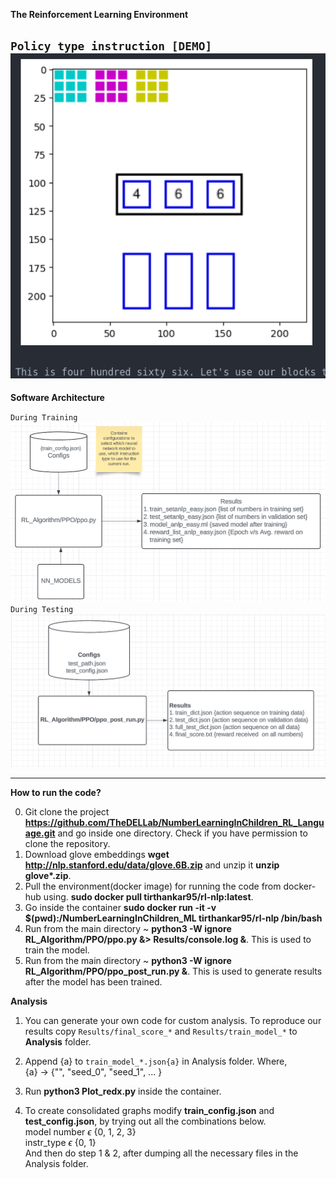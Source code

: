 **The Reinforcement Learning Environment**

`Policy type instruction [DEMO]`
![Policy Type Instruction](Readme_Images/RL_ENV.gif)
---
**Software Architecture**

`During Training`
![Software Architecture during training](Readme_Images/SA_train.png)
`During Testing`
![Software Architecture during testing](Readme_Images/SA_test.png)

---
**How to run the code?**

0. Git clone the project **https://github.com/TheDELLab/NumberLearningInChildren_RL_Language.git** and go inside one directory. Check if you have permission to clone the repository. 
1. Download glove embeddings **wget http://nlp.stanford.edu/data/glove.6B.zip** and unzip it **unzip glove\*.zip**.
2. Pull the environment(docker image) for running the code from docker-hub using. 
   **sudo docker pull tirthankar95/rl-nlp:latest**.
3. Go inside the container **sudo docker run -it -v $(pwd):/NumberLearningInChildren_ML tirthankar95/rl-nlp /bin/bash**
4. Run from the main directory ~ **python3 -W ignore RL_Algorithm/PPO/ppo.py &> Results/console.log &**. This is used to train the model.
5. Run from the main directory ~ **python3 -W ignore RL_Algorithm/PPO/ppo_post_run.py &**. This is used to generate results after the model has been trained.

**Analysis**
1. You can generate your own code for custom analysis. To reproduce our results copy `Results/final_score_*` and `Results/train_model_*` to **Analysis** folder. 
2. Append {a} to `train_model_*.json{a}` in Analysis folder.
   Where, <br />
   {a} -> {"", "seed_0", "seed_1", ... } <br />
   <!--{x} -> no of digits: {1, 2, 3} <br />
   {y} -> model number: {0, 1, 2, 3} <br />
   {z} -> {"sate": "s", "policy":""} <br />  -->
 
3. Run **python3 Plot_redx.py** inside the container.
4. To create consolidated graphs modify **train_config.json** and **test_config.json**, by trying out all the combinations below.  
model number $\epsilon$ {0, 1, 2, 3}<br />
instr_type $\epsilon$ {0, 1}<br />
And then do step 1 & 2, after dumping all the necessary files in the Analysis folder.

